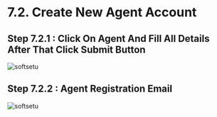 # 7.2. Create New Agent Account

## Step 7.2.1 : Click On Agent And Fill All Details After That Click Submit Button

<img :src="$withBase('/images/PDF IMAGES/NEW ACCOUNT HOTELIERS-AGENT/Agent Create.png')" alt="softsetu" class="image-style" />

## Step 7.2.2 : Agent Registration Email

<img :src="$withBase('/images/PDF IMAGES/NEW ACCOUNT HOTELIERS-AGENT/CREATE HOTELIERS-AGENT/8 - CreateAgentMail.png')" alt="softsetu" class="image-style" />